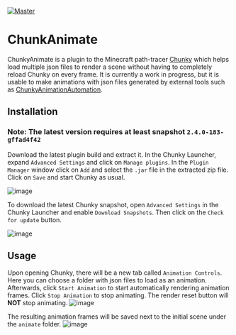 [![Master](https://github.com/ThatRedox/ChunkyAnimation/actions/workflows/master.yml/badge.svg?branch=master)](https://github.com/ThatRedox/ChunkyAnimation/actions/workflows/master.yml)

# ChunkAnimate
ChunkyAnimate is a plugin to the Minecraft path-tracer [Chunky](https://github.com/chunky-dev/chunky) which helps load
multiple json files to render a scene without having to completely reload Chunky on every frame. It is currently
a work in progress, but it is usable to make animations with json files generated by external tools such as 
[ChunkyAnimationAutomation](https://github.com/jackjt8/ChunkyAnimationAutomation).

## Installation
### Note: The latest version requires at least snapshot `2.4.0-183-gffad4f42`
Download the latest plugin build and extract it. In the Chunky Launcher, expand `Advanced Settings` and click on 
`Manage plugins`. In the `Plugin Manager` window click on `Add` and select the `.jar` file in the extracted zip file. 
Click on `Save` and start Chunky as usual.

![image](https://user-images.githubusercontent.com/42661490/116319916-28ef2580-a76c-11eb-9f93-86d444a349fd.png)

To download the latest Chunky snapshot, open `Advanced Settings` in the Chunky Launcher and enable `Download Snapshots`. Then click on the `Check for update` button.

![image](https://user-images.githubusercontent.com/42661490/116319834-0e1cb100-a76c-11eb-8842-e72dc2b76854.png)

## Usage
Upon opening Chunky, there will be a new tab called `Animation Controls`. Here you can choose a folder with json files
to load as an animation. Afterwards, click `Start Animation` to start automatically rendering animation frames. Click
`Stop Animation` to stop animating. The render reset button will **NOT** stop animating.
![image](https://user-images.githubusercontent.com/42661490/131207357-d5a5fe74-8bc5-4a95-be53-2922bfa41f81.png)

The resulting animation frames will be saved next to the initial scene under the `animate` folder.
![image](https://user-images.githubusercontent.com/42661490/131207367-c7aabbb2-c0da-4e31-89a4-6de193ecd587.png)

